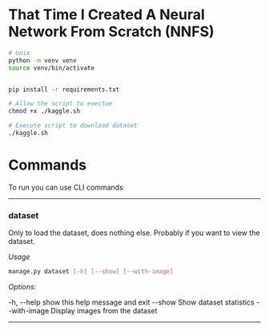 # That Time I Created A Neural Network From Scratch (NNFS)

```bash
# Unix
python -m venv venv
source venv/bin/activate


pip install -r requirements.txt

# Allow the script to exectue
chmod +x ./kaggle.sh

# Execute script to download dataset
./kaggle.sh
```

# Commands

To run you can use CLI commands

---

### dataset

Only to load the dataset, does nothing else. Probably if you want to view the dataset.

_Usage_

```bash
manage.py dataset [-h] [--show] [--with-image]
```

_Options:_

-h, --help show this help message and exit
--show Show dataset statistics
--with-image Display images from the dataset

---
